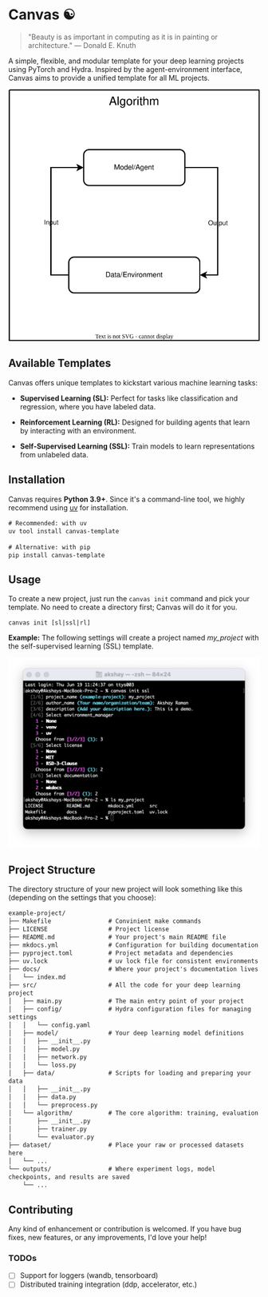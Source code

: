 # Canvas ☯︎

> "Beauty is as important in computing as it is in painting or architecture." — Donald E. Knuth

A simple, flexible, and modular template for your deep learning projects using PyTorch and Hydra. Inspired by the agent-environment interface, Canvas aims to provide a unified template for all ML projects.

<p align="center">
<img src="https://raw.githubusercontent.com/ramanakshay/canvas/main/docs/images/architecture.svg"
alt="Canvas Architecture">
</p>

## Available Templates

Canvas offers unique templates to kickstart various machine learning tasks:

* **Supervised Learning (SL):** Perfect for tasks like classification and regression, where you have labeled data.

* **Reinforcement Learning (RL):**  Designed for building agents that learn by interacting with an environment.

* **Self-Supervised Learning (SSL):** Train models to learn representations from unlabeled data.

## Installation

Canvas requires **Python 3.9+**. Since it's a command-line tool, we highly recommend using [uv](https://docs.astral.sh/uv/) for installation.

```
# Recommended: with uv
uv tool install canvas-template

# Alternative: with pip
pip install canvas-template
```

## Usage

To create a new project, just run the `canvas init` command and pick your template. No need to create a directory first; Canvas will do it for you.

```
canvas init [sl|ssl|rl]
```

**Example:** The following settings will create a project named *my_project* with the self-supervised learning (SSL) template.

<p align="center">
<img src="https://raw.githubusercontent.com/ramanakshay/canvas/main/docs/images/canvas_demo.png"
alt="Canvas Demo">
</p>


## Project Structure

The directory structure of your new project will look something like this (depending on the settings that you choose):

```
example-project/
├── Makefile                # Convinient make commands
├── LICENSE                 # Project license
├── README.md               # Your project's main README file
├── mkdocs.yml              # Configuration for building documentation
├── pyproject.toml          # Project metadata and dependencies
├── uv.lock                 # uv lock file for consistent environments
├── docs/                   # Where your project's documentation lives
│   └── index.md
├── src/                    # All the code for your deep learning project
│   ├── main.py             # The main entry point of your project
│   ├── config/             # Hydra configuration files for managing settings
│   │   └── config.yaml
│   ├── model/              # Your deep learning model definitions
│   │   ├── __init__.py
│   │   ├── model.py
│   │   ├── network.py
│   │   └── loss.py
│   ├── data/               # Scripts for loading and preparing your data
│   │   ├── __init__.py
│   │   ├── data.py
│   │   └── preprocess.py
│   └── algorithm/          # The core algorithm: training, evaluation
│       ├── __init__.py
│       ├── trainer.py
│       └── evaluator.py
├── dataset/                # Place your raw or processed datasets here
│   └── ...
└── outputs/                # Where experiment logs, model checkpoints, and results are saved
    └── ...
```

## Contributing

Any kind of enhancement or contribution is welcomed. If you have bug fixes, new features, or any improvements, I'd love your help!

### TODOs

- [ ] Support for loggers (wandb, tensorboard)
- [ ] Distributed training integration (ddp, accelerator, etc.)

